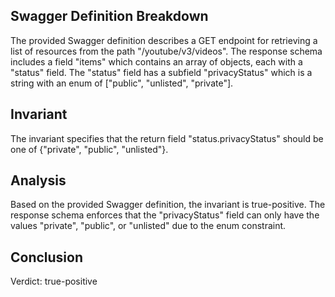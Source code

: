 ## Swagger Definition Breakdown
The provided Swagger definition describes a GET endpoint for retrieving a list of resources from the path "/youtube/v3/videos". The response schema includes a field "items" which contains an array of objects, each with a "status" field. The "status" field has a subfield "privacyStatus" which is a string with an enum of ["public", "unlisted", "private"].

## Invariant
The invariant specifies that the return field "status.privacyStatus" should be one of {"private", "public", "unlisted"}.

## Analysis
Based on the provided Swagger definition, the invariant is true-positive. The response schema enforces that the "privacyStatus" field can only have the values "private", "public", or "unlisted" due to the enum constraint.

## Conclusion
Verdict: true-positive
